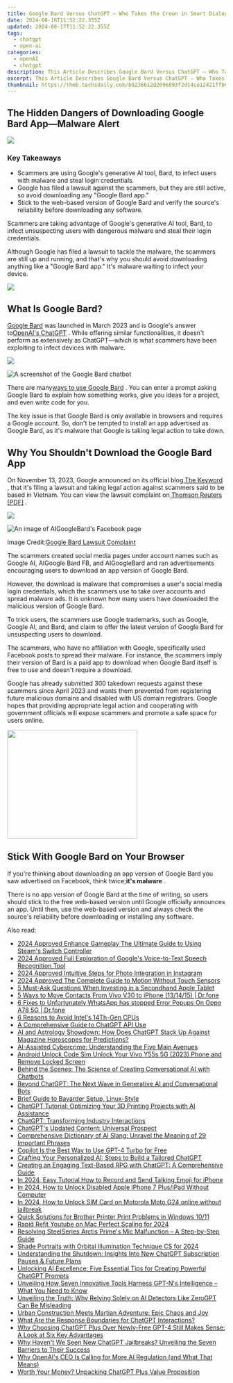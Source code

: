 ```yaml
---
title: Google Bard Versus ChatGPT – Who Takes the Crown in Smart Dialogue Systems?
date: 2024-08-16T11:52:22.355Z
updated: 2024-08-17T11:52:22.355Z
tags:
  - chatgpt
  - open-ai
categories:
  - openAI
  - chatgpt
description: This Article Describes Google Bard Versus ChatGPT – Who Takes the Crown in Smart Dialogue Systems?
excerpt: This Article Describes Google Bard Versus ChatGPT – Who Takes the Crown in Smart Dialogue Systems?
thumbnail: https://thmb.techidaily.com/b9236612d2096893f2d14ce12421ffb6e267518dd04f148a1a29c144e2d43e5b.jpg
---
```


## The Hidden Dangers of Downloading Google Bard App—Malware Alert

<!-- affiliate ads begin -->
<a href="https://shop.systoolsgroup.com/affiliate.php?ACCOUNT=SYSTOOBY&AFFILIATE=108875&PATH=https%3A%2F%2Fwww.systoolsgroup.com%3FAFFILIATE%3D108875%26RESOURCE%3D%2BSysTools%2BPDF%2BUnlocker"><img src="https://www.systoolsgroup.com/box/pdf-unlocker.png" border="0"></a>
<!-- affiliate ads end -->
### Key Takeaways

* Scammers are using Google's generative AI tool, Bard, to infect users with malware and steal login credentials.
* Google has filed a lawsuit against the scammers, but they are still active, so avoid downloading any "Google Bard app."
* Stick to the web-based version of Google Bard and verify the source's reliability before downloading any software.

 Scammers are taking advantage of Google's generative AI tool, Bard, to infect unsuspecting users with dangerous malware and steal their login credentials.

 Although Google has filed a lawsuit to tackle the malware, the scammers are still up and running, and that's why you should avoid downloading anything like a "Google Bard app." It's malware waiting to infect your device.

<!-- affiliate ads begin -->
<a href="https://store.revouninstaller.com/order/checkout.php?PRODS=28010250&QTY=1&AFFILIATE=108875&CART=1"><img src="https://secure.avangate.com/images/merchant/4282ec8de8c9be897e7aff4aa231b1a4/336__280a.jpg" border="0"></a>
<!-- affiliate ads end -->
## What Is Google Bard?

[Google Bard](https://bard.google.com/chat) was launched in March 2023 and is Google's answer to[OpenAI's ChatGPT](https://www.makeuseof.com/what-is-chat-gpt-generative-ai-explained/) . While offering similar functionalities, it doesn't perform as extensively as ChatGPT—which is what scammers have been exploiting to infect devices with malware.

<!-- affiliate ads begin -->
<a href="https://shop.copernic.com/order/checkout.php?PRODS=41033095&QTY=1&AFFILIATE=108875&CART=1"><img src="https://secure.2checkout.com/images/merchant/8d30aa96e72440759f74bd2306c1fa3d/Copernic-2023-Affiliate-728x90-Advanced-3YR.png" border="0"></a>
<!-- affiliate ads end -->
![A screenshot of the Google Bard chatbot](https://static1.makeuseofimages.com/wordpress/wp-content/uploads/2023/11/google-bard.jpg)

 There are many[ways to use Google Bard](https://www.makeuseof.com/how-to-use-google-bard/) . You can enter a prompt asking Google Bard to explain how something works, give you ideas for a project, and even write code for you.

 The key issue is that Google Bard is only available in browsers and requires a Google account. So, don't be tempted to install an app advertised as Google Bard, as it's malware that Google is taking legal action to take down.

<!-- affiliate ads begin -->

<!-- affiliate ads end -->
## Why You Shouldn't Download the Google Bard App

 On November 13, 2023, Google announced on its official blog,[The Keyword](https://blog.google/outreach-initiatives/public-policy/taking-legal-action-to-protect-users-of-ai-and-small-businesses/) , that it's filing a lawsuit and taking legal action against scammers said to be based in Vietnam. You can view the lawsuit complaint on[ Thomson Reuters \[PDF\]](https://fingfx.thomsonreuters.com/gfx/legaldocs/jnpwwongbpw/GOOGLE%20BARD%20LAWSUIT%20complaint.pdf) .

<!-- affiliate ads begin -->
<a href="https://shop.mondly.com/affiliate.php?ACCOUNT=ATISTUDI&AFFILIATE=108875&PATH=https%3A%2F%2Fwww.mondly.com%3FAFFILIATE%3D108875%26RESOURCE%3D%2BEducational%2B300x600%2B"><img src="https://secure.avangate.com/images/merchant/69c418c33ec2e1a4267fa9bb77fa1428/educational-300x600.gif" border="0"></a>
<!-- affiliate ads end -->
![An image of AIGoogleBard's Facebook page](https://static1.makeuseofimages.com/wordpress/wp-content/uploads/2023/11/aigooglebard-facebook-page.jpg)

 Image Credit:[Google Bard Lawsuit Complaint](http://chrome-extension://efaidnbmnnnibpcajpcglclefindmkaj/https://fingfx.thomsonreuters.com/gfx/legaldocs/jnpwwongbpw/GOOGLE%20BARD%20LAWSUIT%20complaint.pdf)

 The scammers created social media pages under account names such as Google AI, AIGoogle Bard FB, and AIGoogleBard and ran advertisements encouraging users to download an app version of Google Bard.

 However, the download is malware that compromises a user's social media login credentials, which the scammers use to take over accounts and spread malware ads. It is unknown how many users have downloaded the malicious version of Google Bard.

 To trick users, the scammers use Google trademarks, such as Google, Google AI, and Bard, and claim to offer the latest version of Google Bard for unsuspecting users to download.

 The scammers, who have no affiliation with Google, specifically used Facebook posts to spread their malware. For instance, the scammers imply their version of Bard is a paid app to download when Google Bard itself is free to use and doesn't require a download.

 Google has already submitted 300 takedown requests against these scammers since April 2023 and wants them prevented from registering future malicious domains and disabled with US domain registrars. Google hopes that providing appropriate legal action and cooperating with government officials will expose scammers and promote a safe space for users online.

<!-- affiliate ads begin -->
<a href="https://printrendy.pxf.io/c/5597632/1453721/17020" target="_top" id="1453721"><img src="//a.impactradius-go.com/display-ad/17020-1453721" border="0" alt="" width="300" height="250"/></a><img height="0" width="0" src="https://imp.pxf.io/i/5597632/1453721/17020" style="position:absolute;visibility:hidden;" border="0" />
<!-- affiliate ads end -->
## Stick With Google Bard on Your Browser

 If you're thinking about downloading an app version of Google Bard you saw advertised on Facebook, think twice;**it's malware** .

 There is no app version of Google Bard at the time of writing, so users should stick to the free web-based version until Google officially announces an app. Until then, use the web-based version and always check the source's reliability before downloading or installing any software.


<ins class="adsbygoogle"
     style="display:block"
     data-ad-format="autorelaxed"
     data-ad-client="ca-pub-7571918770474297"
     data-ad-slot="1223367746"></ins>



<ins class="adsbygoogle"
     style="display:block"
     data-ad-client="ca-pub-7571918770474297"
     data-ad-slot="8358498916"
     data-ad-format="auto"
     data-full-width-responsive="true"></ins>

<span class="atpl-alsoreadstyle">Also read:</span>
<div><ul>
<li><a href="https://screen-sharing-recording.techidaily.com/2024-approved-enhance-gameplay-the-ultimate-guide-to-using-steams-switch-controller/"><u>2024 Approved  Enhance Gameplay  The Ultimate Guide to Using Steam's Switch Controller</u></a></li>
<li><a href="https://some-knowledge.techidaily.com/2024-approved-full-exploration-of-googles-voice-to-text-speech-recognition-tool/"><u>2024 Approved  Full Exploration of Google's Voice-to-Text Speech Recognition Tool</u></a></li>
<li><a href="https://article-helps.techidaily.com/2024-approved-intuitive-steps-for-photo-integration-in-instagram/"><u>2024 Approved  Intuitive Steps for Photo Integration in Instagram</u></a></li>
<li><a href="https://some-skills.techidaily.com/2024-approved-the-complete-guide-to-motion-without-touch-sensors/"><u>2024 Approved  The Complete Guide to Motion Without Touch Sensors</u></a></li>
<li><a href="https://buynow-reviews.techidaily.com/5-must-ask-questions-when-investing-in-a-secondhand-apple-tablet/"><u>5 Must-Ask Questions When Investing in a Secondhand Apple Tablet</u></a></li>
<li><a href="https://blog-min.techidaily.com/5-ways-to-move-contacts-from-vivo-v30-to-iphone-131415-drfone-by-drfone-transfer-from-android-transfer-from-android/"><u>5 Ways to Move Contacts From Vivo V30 to iPhone (13/14/15) | Dr.fone</u></a></li>
<li><a href="https://howto.techidaily.com/6-fixes-to-unfortunately-whatsapp-has-stopped-error-popups-on-oppo-a78-5g-drfone-by-drfone-fix-android-problems-fix-android-problems/"><u>6 Fixes to Unfortunately WhatsApp has stopped Error Popups On Oppo A78 5G | Dr.fone</u></a></li>
<li><a href="https://games-able.techidaily.com/6-reasons-to-avoid-intels-14th-gen-cpus/"><u>6 Reasons to Avoid Intel's 14Th-Gen CPUs</u></a></li>
<li><a href="https://tech-haven.techidaily.com/a-comprehensive-guide-to-chatgpt-api-use/"><u>A Comprehensive Guide to ChatGPT API Use</u></a></li>
<li><a href="https://tech-haven.techidaily.com/ai-and-astrology-showdown-how-does-chatgpt-stack-up-against-magazine-horoscopes-for-predictions/"><u>AI and Astrology Showdown: How Does ChatGPT Stack Up Against Magazine Horoscopes for Predictions?</u></a></li>
<li><a href="https://tech-haven.techidaily.com/ai-assisted-cybercrime-understanding-the-five-main-avenues/"><u>AI-Assisted Cybercrime: Understanding the Five Main Avenues</u></a></li>
<li><a href="https://sim-unlock.techidaily.com/android-unlock-code-sim-unlock-your-vivo-y55s-5g-2023-phone-and-remove-locked-screen-by-drfone-android/"><u>Android Unlock Code Sim Unlock Your Vivo Y55s 5G (2023) Phone and Remove Locked Screen</u></a></li>
<li><a href="https://tech-haven.techidaily.com/behind-the-scenes-the-science-of-creating-conversational-ai-with-chatbots/"><u>Behind the Scenes: The Science of Creating Conversational AI with Chatbots</u></a></li>
<li><a href="https://tech-haven.techidaily.com/beyond-chatgpt-the-next-wave-in-generative-ai-and-conversational-bots/"><u>Beyond ChatGPT: The Next Wave in Generative AI and Conversational Bots</u></a></li>
<li><a href="https://tech-haven.techidaily.com/brief-guide-to-bavarder-setup-linux-style/"><u>Brief Guide to Bavarder Setup, Linux-Style</u></a></li>
<li><a href="https://tech-haven.techidaily.com/chatgpt-tutorial-optimizing-your-3d-printing-projects-with-ai-assistance/"><u>ChatGPT Tutorial: Optimizing Your 3D Printing Projects with AI Assistance</u></a></li>
<li><a href="https://tech-revival.techidaily.com/chatgpt-transforming-industry-interactions/"><u>ChatGPT: Transforming Industry Interactions</u></a></li>
<li><a href="https://tech-haven.techidaily.com/chatgpts-updated-content-universal-prospect/"><u>ChatGPT's Updated Content: Universal Prospect</u></a></li>
<li><a href="https://tech-haven.techidaily.com/comprehensive-dictionary-of-ai-slang-unravel-the-meaning-of-29-important-phrases/"><u>Comprehensive Dictionary of AI Slang: Unravel the Meaning of 29 Important Phrases</u></a></li>
<li><a href="https://tech-haven.techidaily.com/copilot-is-the-best-way-to-use-gpt-4-turbo-for-free/"><u>Copilot Is the Best Way to Use GPT-4 Turbo for Free</u></a></li>
<li><a href="https://tech-haven.techidaily.com/crafting-your-personalized-ai-steps-to-build-a-tailored-chatgpt/"><u>Crafting Your Personalized AI: Steps to Build a Tailored ChatGPT</u></a></li>
<li><a href="https://tech-haven.techidaily.com/creating-an-engaging-text-based-rpg-with-chatgpt-a-comprehensive-guide/"><u>Creating an Engaging Text-Based RPG with ChatGPT: A Comprehensive Guide</u></a></li>
<li><a href="https://ai-topics.techidaily.com/in-2024-easy-tutorial-how-to-record-and-send-talking-emoji-for-iphone/"><u>In 2024, Easy Tutorial How to Record and Send Talking Emoji for iPhone</u></a></li>
<li><a href="https://ios-unlock.techidaily.com/in-2024-how-to-unlock-disabled-apple-iphone-7-plusipad-without-computer-by-drfone-ios/"><u>In 2024, How to Unlock Disabled Apple iPhone 7 Plus/iPad Without Computer</u></a></li>
<li><a href="https://sim-unlock.techidaily.com/in-2024-how-to-unlock-sim-card-on-motorola-moto-g24-online-without-jailbreak-by-drfone-android/"><u>In 2024, How to Unlock SIM Card on Motorola Moto G24 online without jailbreak</u></a></li>
<li><a href="https://printer-issues.techidaily.com/quick-solutions-for-brother-printer-print-problems-in-windows-1011/"><u>Quick Solutions for Brother Printer Print Problems in Windows 10/11</u></a></li>
<li><a href="https://youtube-data.techidaily.com/-refit-youtube-on-mac-perfect-scaling-for-2024/"><u>Rapid Refit  Youtube on Mac Perfect Scaling for 2024</u></a></li>
<li><a href="https://sound-issues.techidaily.com/resolving-steelseries-arctis-primes-mic-malfunction-a-step-by-step-guide/"><u>Resolving SteelSeries Arctis Prime's Mic Malfunction – A Step-by-Step Guide</u></a></li>
<li><a href="https://extra-skills.techidaily.com/shade-portraits-with-orbital-illumination-technique-cs-for-2024/"><u>Shade Portraits with Orbital Illumination Technique CS for 2024</u></a></li>
<li><a href="https://tech-haven.techidaily.com/understanding-the-shutdown-insights-into-new-chatgpt-subscription-pauses-and-future-plans/"><u>Understanding the Shutdown: Insights Into New ChatGPT Subscription Pauses & Future Plans</u></a></li>
<li><a href="https://tech-haven.techidaily.com/unlocking-ai-excellence-five-essential-tips-for-creating-powerful-chatgpt-prompts/"><u>Unlocking AI Excellence: Five Essential Tips for Creating Powerful ChatGPT Prompts</u></a></li>
<li><a href="https://tech-haven.techidaily.com/unveiling-how-seven-innovative-tools-harness-gpt-ns-intelligence-what-you-need-to-know/"><u>Unveiling How Seven Innovative Tools Harness GPT-N's Intelligence – What You Need to Know</u></a></li>
<li><a href="https://tech-haven.techidaily.com/unveiling-the-truth-why-relying-solely-on-ai-detectors-like-zerogpt-can-be-misleading/"><u>Unveiling the Truth: Why Relying Solely on AI Detectors Like ZeroGPT Can Be Misleading</u></a></li>
<li><a href="https://buynow-info.techidaily.com/urban-construction-meets-martian-adventure-epic-chaos-and-joy/"><u>Urban Construction Meets Martian Adventure: Epic Chaos and Joy</u></a></li>
<li><a href="https://tech-haven.techidaily.com/what-are-the-response-boundaries-for-chatgpt-interactions/"><u>What Are the Response Boundaries for ChatGPT Interactions?</u></a></li>
<li><a href="https://tech-haven.techidaily.com/why-choosing-chatgpt-plus-over-newly-free-gpt-4-still-makes-sense-a-look-at-six-key-advantages/"><u>Why Choosing ChatGPT Plus Over Newly-Free GPT-4 Still Makes Sense: A Look at Six Key Advantages</u></a></li>
<li><a href="https://tech-haven.techidaily.com/why-havent-we-seen-new-chatgpt-jailbreaks-unveiling-the-seven-barriers-to-their-success/"><u>Why Haven't We Seen New ChatGPT Jailbreaks? Unveiling the Seven Barriers to Their Success</u></a></li>
<li><a href="https://tech-haven.techidaily.com/why-openais-ceo-is-calling-for-more-ai-regulation-and-what-that-means/"><u>Why OpenAI's CEO Is Calling for More AI Regulation (and What That Means)</u></a></li>
<li><a href="https://tech-haven.techidaily.com/worth-your-money-unpacking-chatgpt-plus-value-proposition/"><u>Worth Your Money? Unpacking ChatGPT Plus Value Proposition</u></a></li>
</ul></div>

